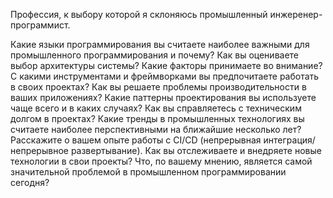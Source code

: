Профессия, к выбору которой я склоняюсь промышленный инжеренер-программист.

Какие языки программирования вы считаете наиболее важными для промышленного программирования и почему?
Как вы оцениваете выбор архитектуры системы? Какие факторы принимаете во внимание?
С какими инструментами и фреймворками вы предпочитаете работать в своих проектах?
Как вы решаете проблемы производительности в ваших приложениях?
Какие паттерны проектирования вы используете чаще всего и в каких случаях?
Как вы справляетесь с техническим долгом в проектах?
Какие тренды в промышленных технологиях вы считаете наиболее перспективными на ближайшие несколько лет?
Расскажите о вашем опыте работы с CI/CD (непрерывная интеграция/непрерывное развертывание).
Как вы отслеживаете и внедряете новые технологии в свои проекты?
Что, по вашему мнению, является самой значительной проблемой в промышленном программировании сегодня?
